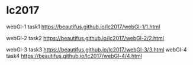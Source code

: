 # lc2017
webGl-1   task1 https://beautifus.github.io/lc2017/webGl-1/1.html

webGl-2   task2 https://beautifus.github.io/lc2017/webGl-2/2.html

webGl-3   task3 https://beautifus.github.io/lc2017/webGl-3/3.html
webGl-4   task4 https://beautifus.github.io/lc2017/webGl-4/4.html



 
